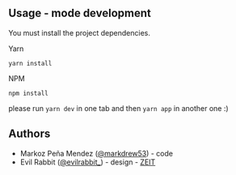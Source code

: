 ## Usage - mode development

You must install the project dependencies.

Yarn

```
yarn install
```

NPM

```
npm install
```

please run `yarn dev` in one tab and then `yarn app` in another one :)


## Authors

- Markoz Peña Mendez ([@markdrew53](https://twitter.com/markdrew53)) - code 
- Evil Rabbit ([@evilrabbit_](https://twitter.com/evilrabbit_)) - design - [ZEIT](https://zeit.co)
